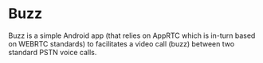 # Buzz
Buzz is a simple Android app (that relies on AppRTC which is in-turn based on WEBRTC standards) to facilitates a video call (buzz) between two standard PSTN voice calls.
